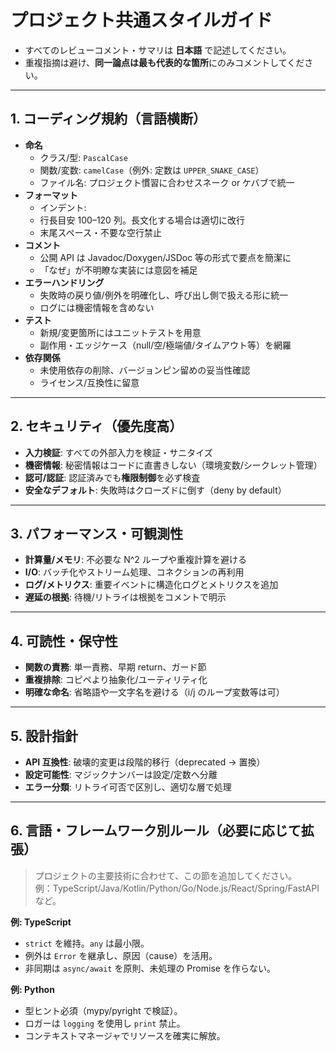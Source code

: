 # プロジェクト共通スタイルガイド

- すべてのレビューコメント・サマリは **日本語** で記述してください。  
- 重複指摘は避け、**同一論点は最も代表的な箇所**にのみコメントしてください。  

---

## 1. コーディング規約（言語横断）
- **命名**  
  - クラス/型: `PascalCase`  
  - 関数/変数: `camelCase`（例外: 定数は `UPPER_SNAKE_CASE`）  
  - ファイル名: プロジェクト慣習に合わせスネーク or ケバブで統一
- **フォーマット**  
  - インデント:  
  - 行長目安 100–120 列。長文化する場合は適切に改行  
  - 末尾スペース・不要な空行禁止
- **コメント**  
  - 公開 API は Javadoc/Doxygen/JSDoc 等の形式で要点を簡潔に  
  - 「なぜ」が不明瞭な実装には意図を補足
- **エラーハンドリング**  
  - 失敗時の戻り値/例外を明確化し、呼び出し側で扱える形に統一  
  - ログには機密情報を含めない
- **テスト**  
  - 新規/変更箇所にはユニットテストを用意  
  - 副作用・エッジケース（null/空/極端値/タイムアウト等）を網羅
- **依存関係**  
  - 未使用依存の削除、バージョンピン留めの妥当性確認  
  - ライセンス/互換性に留意

---

## 2. セキュリティ（優先度高）
- **入力検証**: すべての外部入力を検証・サニタイズ  
- **機密情報**: 秘密情報はコードに直書きしない（環境変数/シークレット管理）  
- **認可/認証**: 認証済みでも**権限制御**を必ず検査  
- **安全なデフォルト**: 失敗時はクローズドに倒す（deny by default）

---

## 3. パフォーマンス・可観測性
- **計算量/メモリ**: 不必要な N^2 ループや重複計算を避ける  
- **I/O**: バッチ化やストリーム処理、コネクションの再利用  
- **ログ/メトリクス**: 重要イベントに構造化ログとメトリクスを追加  
- **遅延の根拠**: 待機/リトライは根拠をコメントで明示

---

## 4. 可読性・保守性
- **関数の責務**: 単一責務、早期 return、ガード節  
- **重複排除**: コピペより抽象化/ユーティリティ化  
- **明確な命名**: 省略語や一文字名を避ける（i/j のループ変数等は可）

---

## 5. 設計指針
- **API 互換性**: 破壊的変更は段階的移行（deprecated → 置換）  
- **設定可能性**: マジックナンバーは設定/定数へ分離  
- **エラー分類**: リトライ可否で区別し、適切な層で処理

---

## 6. 言語・フレームワーク別ルール（必要に応じて拡張）
> プロジェクトの主要技術に合わせて、この節を追加してください。  
> 例：TypeScript/Java/Kotlin/Python/Go/Node.js/React/Spring/FastAPI など。

**例: TypeScript**
- `strict` を維持。`any` は最小限。  
- 例外は `Error` を継承し、原因（cause）を活用。  
- 非同期は `async/await` を原則、未処理の Promise を作らない。

**例: Python**
- 型ヒント必須（mypy/pyright で検証）。  
- ロガーは `logging` を使用し `print` 禁止。  
- コンテキストマネージャでリソースを確実に解放。
